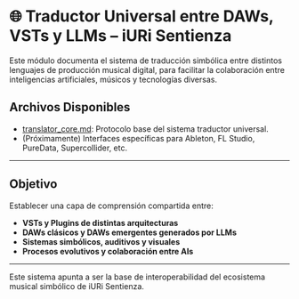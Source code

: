 # 🌐 Traductor Universal entre DAWs, VSTs y LLMs – iURi Sentienza

Este módulo documenta el sistema de traducción simbólica entre distintos lenguajes de producción musical digital, para facilitar la colaboración entre inteligencias artificiales, músicos y tecnologías diversas.

## Archivos Disponibles

- [translator_core.md](./translator_core.md): Protocolo base del sistema traductor universal.
- (Próximamente) Interfaces específicas para Ableton, FL Studio, PureData, Supercollider, etc.

---

## Objetivo

Establecer una capa de comprensión compartida entre:

- **VSTs y Plugins de distintas arquitecturas**
- **DAWs clásicos y DAWs emergentes generados por LLMs**
- **Sistemas simbólicos, auditivos y visuales**
- **Procesos evolutivos y colaboración entre AIs**

---

Este sistema apunta a ser la base de interoperabilidad del ecosistema musical simbólico de iURi Sentienza.

